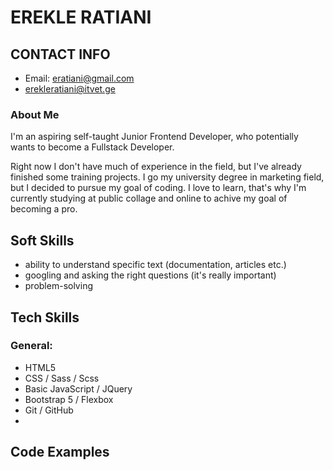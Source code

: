# EREKLE RATIANI
## CONTACT INFO
+ Email: eratiani@gmail.com
+ erekleratiani@itvet.ge

### About Me
I'm an aspiring self-taught Junior Frontend Developer, who potentially wants to become a Fullstack Developer.

Right now I don't have much of experience in the field, but I've already finished some training projects. I go my university degree in marketing field, but I decided to pursue my goal of coding. I love to learn, that's why I'm currently studying at public collage and online to achive my goal of becoming a pro.

## Soft Skills

+ ability to understand specific text (documentation, articles etc.)
+ googling and asking the right questions (it's really important)
+ problem-solving

## Tech Skills
### General:

+ HTML5
+ CSS / Sass / Scss
+ Basic JavaScript / JQuery
+ Bootstrap 5 / Flexbox
+ Git / GitHub
+ 
## Code Examples
